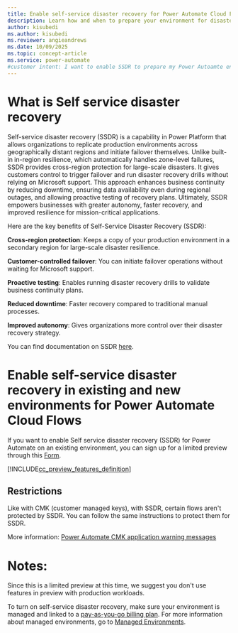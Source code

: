 ```yaml
---
title: Enable self-service disaster recovery for Power Automate Cloud Flows(preview)
description: Learn how and when to prepare your environment for disaster recovery for Power Automate Cloud Flows.
author: kisubedi
ms.author: kisubedi
ms.reviewer: angieandrews
ms.date: 10/09/2025
ms.topic: concept-article
ms.service: power-automate
#customer intent: I want to enable SSDR to prepare my Power Autoamte environment for disaster recovery.
---
```


# What is Self service disaster recovery

Self-service disaster recovery (SSDR) is a capability in Power Platform that allows organizations to replicate production environments across geographically distant regions and initiate failover themselves. Unlike built-in in-region resilience, which automatically handles zone-level failures, SSDR provides cross-region protection for large-scale disasters. It gives customers control to trigger failover and run disaster recovery drills without relying on Microsoft support. This approach enhances business continuity by reducing downtime, ensuring data availability even during regional outages, and allowing proactive testing of recovery plans. Ultimately, SSDR empowers businesses with greater autonomy, faster recovery, and improved resilience for mission-critical applications.

Here are the key benefits of Self-Service Disaster Recovery (SSDR):

**Cross-region protection**: Keeps a copy of your production environment in a secondary region for large-scale disaster resilience.

**Customer-controlled failover**: You can initiate failover operations without waiting for Microsoft support.

**Proactive testing**: Enables running disaster recovery drills to validate business continuity plans.

**Reduced downtime**: Faster recovery compared to traditional manual processes.

**Improved autonomy**: Gives organizations more control over their disaster recovery strategy.

You can find documentation on SSDR [here](https://learn.microsoft.com/en-us/power-platform/admin/business-continuity-disaster-recovery?tabs=new).

# Enable self-service disaster recovery in existing and new environments for Power Automate Cloud Flows

If you want to enable Self service disaster recovery (SSDR) for Power Automate on an existing environment, you can sign up for a limited preview through this [Form](https://forms.office.com/r/Pe9DqSwxV9).

[!INCLUDE[cc_preview_features_definition](includes/cc-preview-features-definition.md)]

## Restrictions

Like with CMK (customer managed keys), with SSDR, certain flows aren't protected by SSDR. You can follow the same instructions to protect them for SSDR.

More information: [Power Automate CMK application warning messages](customer-managed-keys.md#power-automate-cmk-application-warning-messages)

# Notes:
Since this is a limited preview at this time, we suggest you don't use features in preview with production workloads.

To turn on self-service disaster recovery, make sure your environment is managed and linked to a [pay-as-you-go billing plan](https://learn.microsoft.com/en-us/power-platform/admin/pay-as-you-go-overview). For more information about managed environments, go to [Managed Environments](https://learn.microsoft.com/en-us/power-platform/admin/managed-environment-overview).
